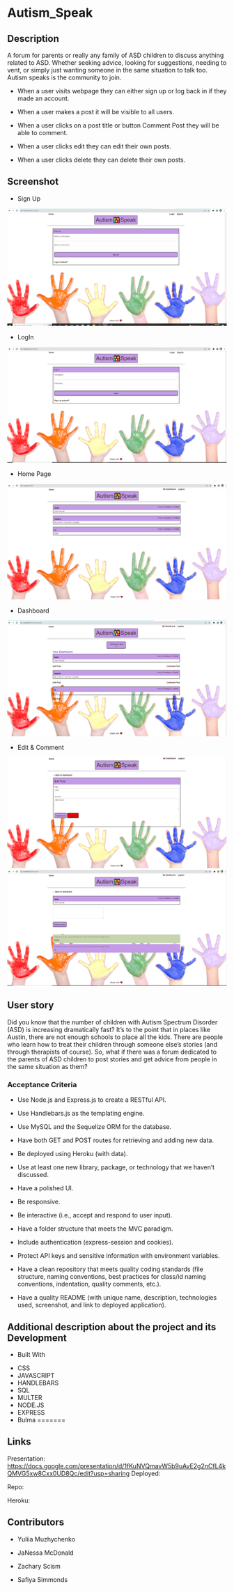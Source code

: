 # Autism_Speak

## Description
A forum for parents or really any family of ASD children to discuss anything related to ASD. Whether seeking advice, looking for suggestions, needing to vent, or simply just wanting someone in the same situation to talk too. Autism speaks is the community to join.

- When a user visits webpage they can either sign up or log back in if they made an account.

- When a user makes a post it will be visible to all users.

- When a user clicks on a post title or button Comment Post they will be able to comment.

- When a user clicks edit they can edit their own posts.

- When a user clicks delete they can delete their own posts.

## Screenshot

- Sign Up

![](./public/image/sign_up.png)

- LogIn

![](./public/image/login.png)

- Home Page

![](./public/image/home_page.png)

- Dashboard

![](./public/image/myDashboard.png)

- Edit & Comment

![](./public/image/Edit.png)
![](./public/image/comment.png)

## User story
Did you know that the number of children with Autism Spectrum Disorder (ASD) is increasing dramatically fast? It’s to the point that in places like Austin, there are not enough schools to place all the kids. There are people who learn how to treat their children through someone else’s stories (and through therapists of course). So, what if there was a forum dedicated to the parents of ASD children to post stories and get advice from people in the same situation as them?

### Acceptance Criteria
* Use Node.js and Express.js to create a RESTful API.

* Use Handlebars.js as the templating engine.

* Use MySQL and the Sequelize ORM for the database.

* Have both GET and POST routes for retrieving and adding new data.

* Be deployed using Heroku (with data).

* Use at least one new library, package, or technology that we haven’t discussed.

* Have a polished UI.

* Be responsive.

* Be interactive (i.e., accept and respond to user input).

* Have a folder structure that meets the MVC paradigm.

* Include authentication (express-session and cookies).

* Protect API keys and sensitive information with environment variables.

* Have a clean repository that meets quality coding standards (file structure, naming conventions, best practices for class/id naming conventions, indentation, quality comments, etc.).

* Have a quality README (with unique name, description, technologies used, screenshot, and link to deployed application).

## Additional description about the project and its Development

* Built With
- CSS
- JAVASCRIPT
- HANDLEBARS
- SQL
- MULTER
- NODE.JS
- EXPRESS
- Bulma
=======
## Links
Presentation:
https://docs.google.com/presentation/d/1fKuNVQmavW5b9uAvE2g2nCfL4kQMVG5xw8Cxx0UD8Qc/edit?usp=sharing
Deployed:

Repo:

Heroku:


## Contributors
* Yuliia Muzhychenko

* JaNessa McDonald

* Zachary Scism

* Safiya Simmonds